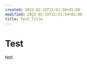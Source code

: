 ```yaml
---
created: 2022-02-15T11:51:50+01:00
modified: 2022-02-15T11:51:59+01:00
title: Test_Title
---
```


# Test

test
